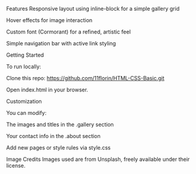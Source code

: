  Features
Responsive layout using inline-block for a simple gallery grid

Hover effects for image interaction

Custom font (Cormorant) for a refined, artistic feel

Simple navigation bar with active link styling

Getting Started

To run locally:

Clone this repo: https://github.com/11florin/HTML-CSS-Basic.git

Open index.html in your browser.

Customization

You can modify:

The images and titles in the .gallery section

Your contact info in the .about section

Add new pages or style rules via style.css

 Image Credits
Images used are from Unsplash, freely available under their license.
